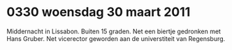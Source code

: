 # 0330 woensdag 30 maart 2011
Middernacht in Lissabon. Buiten 15 graden. Net een biertje gedronken met Hans Gruber. Net vicerector geworden aan de universtiteit van Regensburg.